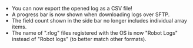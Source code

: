 * You can now export the opened log as a CSV file!
* A progress bar is now shown when downloading logs over SFTP.
* The field count shown in the side bar no longer includes individual array items.
* The name of ".rlog" files registered with the OS is now "Robot Logs" instead of "Robot logs" (to better match other formats).